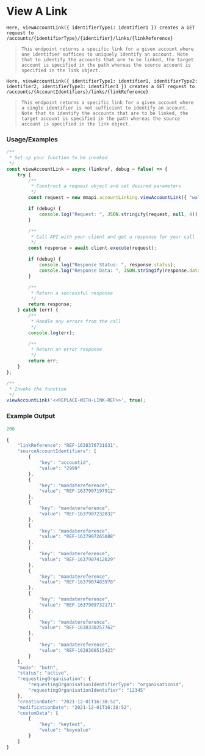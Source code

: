 # View A Link

`Here, viewAccountLink({ identifierType1: identifier1 }) creates a GET request to /accounts/{identifierType}/{identifier}/links/{linkReference}`

> `This endpoint returns a specific link for a given account where one identifier suffices to uniquely identify an account. Note that to identify the accounts that are to be linked, the target account is specified in the path whereas the source account is specified in the link object.`

`Here, viewAccountLink({ identifierType1: identifier1, identifierType2: identifier2, identifierType3: identifier3 }) creates a GET request to /accounts/{AccountIdentifiers}/links/{linkReference}`

> `This endpoint returns a specific link for a given account where a single identifier is not sufficient to identify an account. Note that to identify the accounts that are to be linked, the target account is specified in the path whereas the source account is specified in the link object.`

### Usage/Examples

```javascript
/**
 * Set up your function to be invoked
 */
const viewAccountLink = async (linkref, debug = false) => {
    try {
        /**
         * Construct a request object and set desired parameters
         */
        const request = new mmapi.accountLinking.viewAccountLink({ "walletid": "1" }, linkref);

        if (debug) {
            console.log("Request: ", JSON.stringify(request, null, 4));
        }

        /**
         * Call API with your client and get a response for your call
         */
        const response = await client.execute(request);

        if (debug) {
            console.log("Response Status: ", response.status);
            console.log("Response Data: ", JSON.stringify(response.data, null, 4));
        }

        /**
         * Return a successful response
         */
        return response;
    } catch (err) {
        /**
         * Handle any errors from the call
         */
        console.log(err);

        /**
         * Return an error response
         */
        return err;
    }
};

/**
 * Invoke the function
 */
viewAccountLink('<<REPLACE-WITH-LINK-REF>>', true);
```

### Example Output

```javascript
200

{
    "linkReference": "REF-1638376731631",
    "sourceAccountIdentifiers": [
        {
            "key": "accountid",
            "value": "2999"
        },
        {
            "key": "mandatereference",
            "value": "REF-1637907197912"
        },
        {
            "key": "mandatereference",
            "value": "REF-1637907232832"
        },
        {
            "key": "mandatereference",
            "value": "REF-1637907265888"
        },
        {
            "key": "mandatereference",
            "value": "REF-1637907412029"
        },
        {
            "key": "mandatereference",
            "value": "REF-1637907483978"
        },
        {
            "key": "mandatereference",
            "value": "REF-1637909732171"
        },
        {
            "key": "mandatereference",
            "value": "REF-1638330257762"
        },
        {
            "key": "mandatereference",
            "value": "REF-1638360515423"
        }
    ],
    "mode": "both",
    "status": "active",
    "requestingOrganisation": {
        "requestingOrganisationIdentifierType": "organisationid",
        "requestingOrganisationIdentifier": "12345"
    },
    "creationDate": "2021-12-01T16:38:52",
    "modificationDate": "2021-12-01T16:38:52",
    "customData": [
        {
            "key": "keytest",
            "value": "keyvalue"
        }
    ]
}
```